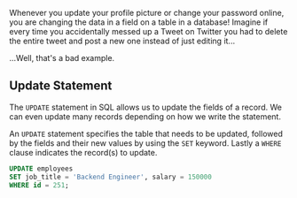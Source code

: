 Whenever you update your profile picture or change your password online, you are changing the data in a field on a table in a database! Imagine if every time you accidentally messed up a Tweet on Twitter you had to delete the entire tweet and post a new one instead of just editing it...

...Well, that's a bad example.

## Update Statement

The `UPDATE` statement in SQL allows us to update the fields of a record. We can even update many records depending on how we write the statement.

An `UPDATE` statement specifies the table that needs to be updated, followed by the fields and their new values by using the `SET` keyword. Lastly a `WHERE` clause indicates the record(s) to update.

```sql
UPDATE employees
SET job_title = 'Backend Engineer', salary = 150000
WHERE id = 251;
```